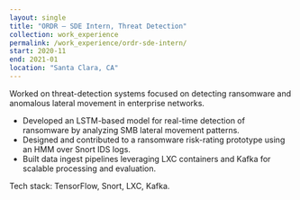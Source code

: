 ```yaml
---
layout: single
title: "ORDR — SDE Intern, Threat Detection"
collection: work_experience
permalink: /work_experience/ordr-sde-intern/
start: 2020-11
end: 2021-01
location: "Santa Clara, CA"
---
```


Worked on threat-detection systems focused on detecting ransomware and anomalous lateral movement in enterprise networks.

- Developed an LSTM-based model for real-time detection of ransomware by analyzing SMB lateral movement patterns.
- Designed and contributed to a ransomware risk-rating prototype using an HMM over Snort IDS logs.
- Built data ingest pipelines leveraging LXC containers and Kafka for scalable processing and evaluation.

Tech stack: TensorFlow, Snort, LXC, Kafka.
